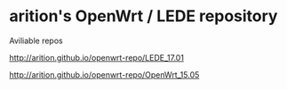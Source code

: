 arition's OpenWrt / LEDE repository
========
Aviliable repos

http://arition.github.io/openwrt-repo/LEDE_17.01

http://arition.github.io/openwrt-repo/OpenWrt_15.05

